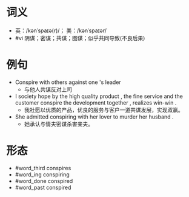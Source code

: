 # 词义
- 英：/kənˈspaɪə(r)/； 美：/kənˈspaɪər/
- #vi 阴谋；密谋；共谋；图谋；似乎共同导致(不良后果)
# 例句
- Conspire with others against one 's leader
	- 与他人共谋反对上司
- I society hope by the high quality product , the fine service and the customer conspire the development together , realizes win-win .
	- 我社愿以优质的产品，优良的服务与客户一道共谋发展，实现双赢。
- She admitted conspiring with her lover to murder her husband .
	- 她承认与情夫密谋杀害亲夫。
# 形态
- #word_third conspires
- #word_ing conspiring
- #word_done conspired
- #word_past conspired
